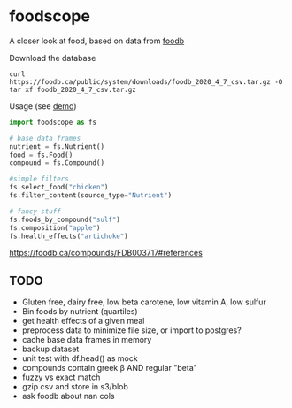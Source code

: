 # foodscope

A closer look at food, based on data from [foodb](https://foodb.ca/)

Download the database
```
curl https://foodb.ca/public/system/downloads/foodb_2020_4_7_csv.tar.gz -O
tar xf foodb_2020_4_7_csv.tar.gz
```

Usage (see [demo](foodscope/demo.py))

```python
import foodscope as fs

# base data frames
nutrient = fs.Nutrient()
food = fs.Food()
compound = fs.Compound()

#simple filters
fs.select_food("chicken")
fs.filter_content(source_type="Nutrient")

# fancy stuff
fs.foods_by_compound("sulf")
fs.composition("apple")
fs.health_effects("artichoke")
```

https://foodb.ca/compounds/FDB003717#references

## TODO
- Gluten free, dairy free, low beta carotene, low vitamin A, low sulfur
- Bin foods by nutrient (quartiles)
- get health effects of a given meal
- preprocess data to minimize file size, or import to postgres?
- cache base data frames in memory
- backup dataset
- unit test with df.head() as mock
- compounds contain greek β AND regular "beta"
- fuzzy vs exact match
- gzip csv and store in s3/blob
- ask foodb about nan cols
